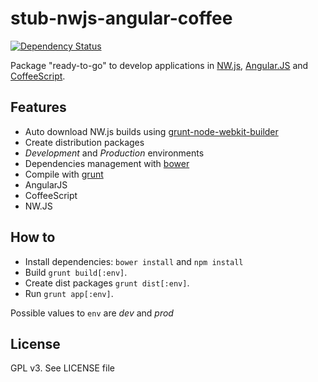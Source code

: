 # stub-nwjs-angular-coffee

[![Dependency Status](https://gemnasium.com/GustavoKatel/stub-nwjs-angular-coffee.svg)](https://gemnasium.com/GustavoKatel/stub-nwjs-angular-coffee)

Package "ready-to-go" to develop applications in [NW.js](http://nwjs.io/), [Angular.JS](http://angularjs.org/) and [CoffeeScript](http://coffeescript.org/).

## Features
* Auto download NW.js builds using [grunt-node-webkit-builder](https://github.com/mllrsohn/grunt-node-webkit-builder)
* Create distribution packages
* *Development* and *Production* environments
* Dependencies management with [bower](http://bower.io/)
* Compile with [grunt](http://gruntjs.com/)
* AngularJS
* CoffeeScript
* NW.JS

## How to

* Install dependencies: `bower install` and `npm install`
* Build `grunt build[:env]`.
* Create dist packages `grunt dist[:env]`.
* Run `grunt app[:env]`.

Possible values to `env` are *dev* and *prod*

## License
GPL v3. See LICENSE file
